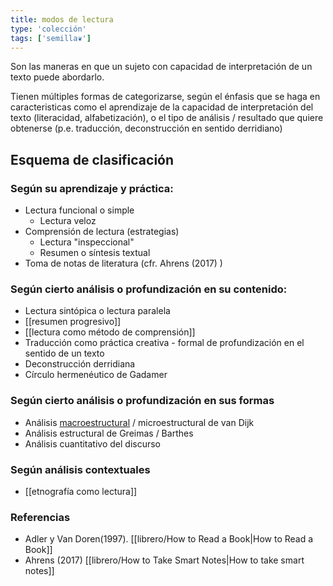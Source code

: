 ```yaml
---
title: modos de lectura
type: 'colección'
tags: ['semilla❦']
---
```


Son las maneras en que un sujeto con capacidad de interpretación de un texto puede abordarlo.

Tienen múltiples formas de categorizarse, según el énfasis que se haga en caracteristicas como el aprendizaje de la capacidad de interpretación del texto (literacidad, alfabetización), o el tipo de análisis / resultado que quiere obtenerse (p.e. traducción, deconstrucción en sentido derridiano)

## Esquema de clasificación

### Según su aprendizaje y práctica:

- Lectura funcional o simple
	- Lectura veloz
- Comprensión de lectura (estrategias)
	- Lectura "inspeccional"
	- Resumen o síntesis textual
- Toma de notas de literatura (cfr. Ahrens (2017) )

### Según cierto análisis o profundización en su contenido:

- Lectura sintópica o lectura paralela
- [[resumen progresivo]]
- [[lectura como método de comprensión]]
- Traducción como práctica creativa - formal de profundización en el sentido de un texto
- Deconstrucción derridiana
- Círculo hermenéutico de Gadamer

### Según cierto análisis o profundización en sus formas

- Análisis [macroestructural](https://en.wikipedia.org/wiki/Macrostructure_(linguistics)) / microestructural de van Dijk
- Análisis estructural de Greimas / Barthes
- Análisis cuantitativo del discurso

### Según análisis contextuales 

- [[etnografía como lectura]]

### Referencias

- Adler y Van Doren(1997). [[librero/How to Read a Book|How to Read a Book]]
- Ahrens (2017) [[librero/How to Take Smart Notes|How to take smart notes]]